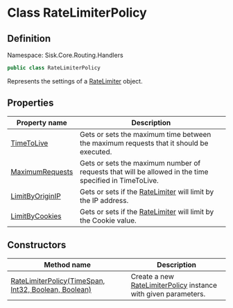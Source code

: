 # Class RateLimiterPolicy

## Definition
Namespace: Sisk.Core.Routing.Handlers

```csharp
public class RateLimiterPolicy
```

Represents the settings of a [RateLimiter](/spec/Sisk/Core/Routing/Handlers/RateLimiter) object.

## Properties

| Property name | Description |
| --- | --- |
| [TimeToLive](/spec/Sisk/Core/Routing/Handlers/RateLimiterPolicy/TimeToLive) | Gets or sets the maximum time between the maximum requests that it should be executed. | 
| [MaximumRequests](/spec/Sisk/Core/Routing/Handlers/RateLimiterPolicy/MaximumRequests) | Gets or sets the maximum number of requests that will be allowed in the time specified in TimeToLive. | 
| [LimitByOriginIP](/spec/Sisk/Core/Routing/Handlers/RateLimiterPolicy/LimitByOriginIP) | Gets or sets if the [RateLimiter](/spec/Sisk/Core/Routing/Handlers/RateLimiter) will limit by the IP address. | 
| [LimitByCookies](/spec/Sisk/Core/Routing/Handlers/RateLimiterPolicy/LimitByCookies) | Gets or sets if the [RateLimiter](/spec/Sisk/Core/Routing/Handlers/RateLimiter) will limit by the Cookie value. | 

## Constructors

| Method name | Description |
| --- | --- |
| [RateLimiterPolicy(TimeSpan, Int32, Boolean, Boolean)](/spec/Sisk/Core/Routing/Handlers/RateLimiterPolicy/_ctor--TimeSpan-Int32-Boolean-Boolean) | Create a new [RateLimiterPolicy](/spec/Sisk/Core/Routing/Handlers/RateLimiterPolicy) instance with given parameters. | 

